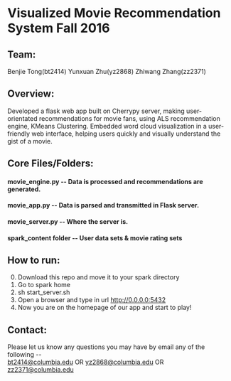 #  Visualized Movie Recommendation System Fall 2016 
## Team: 
Benjie Tong(bt2414) Yunxuan Zhu(yz2868) Zhiwang Zhang(zz2371)
<br />
## Overview: 
Developed a flask web app built on Cherrypy server, making user-orientated recommendations for movie fans, using ALS recommendation engine, KMeans Clustering. Embedded word cloud visualization in a user-friendly web interface, helping users quickly and visually understand the gist of a movie. 
## Core Files/Folders:
#### movie_engine.py -- Data is processed and recommendations are generated.
#### movie_app.py -- Data is parsed and transmitted in Flask server.
#### movie_server.py -- Where the server is.
#### spark_content folder -- User data sets & movie rating sets
## How to run:
0. Download this repo and move it to your spark directory
1. Go to spark home
2. sh start_server.sh
3. Open a browser and type in url http://0.0.0.0:5432
4. Now you are on the homepage of our app and start to play!

## Contact:
Please let us know any questions you may have by email any of the following --
<br />
bt2414@columbia.edu OR yz2868@columbia.edu OR zz2371@columbia.edu
